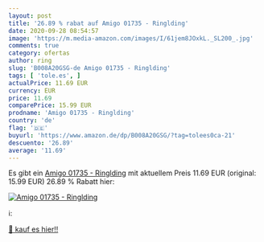 ```yaml
---
layout: post
title: '26.89 % rabat auf Amigo 01735 - Ringlding'
date: 2020-09-28 08:54:57
image: 'https://m.media-amazon.com/images/I/61jem8JOxkL._SL200_.jpg'
comments: true
category: ofertas
author: ring
slug: 'B008A20GSG-de Amigo 01735 - Ringlding'
tags: [ 'tole.es', ]
actualPrice: 11.69 EUR
currency: EUR
price: 11.69
comparePrice: 15.99 EUR
prodname: 'Amigo 01735 - Ringlding'
country: 'de'
flag: '🇩🇪'
buyurl: 'https://www.amazon.de/dp/B008A20GSG/?tag=tolees0ca-21'
descuento: '26.89'
average: '11.69'
---
```


Es gibt ein [Amigo 01735 - Ringlding](https://www.amazon.de/dp/B008A20GSG/?tag=tolees0ca-21) mit aktuellem Preis 11.69 EUR (original: 15.99 EUR) 26.89 % Rabatt hier:

[![Amigo 01735 - Ringlding](https://m.media-amazon.com/images/I/61jem8JOxkL._SL200_.jpg)](https://www.amazon.de/dp/B008A20GSG/?tag=tolees0ca-21)

ℹ️:


[🛒 kauf es hier!!](https://www.amazon.de/dp/B008A20GSG/?tag=tolees0ca-21)
